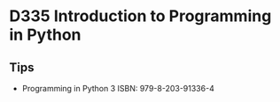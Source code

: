# D335 Introduction to Programming in Python

## Tips

- Programming in Python 3 ISBN: 979-8-203-91336-4
